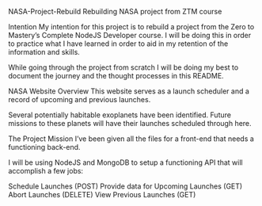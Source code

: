 NASA-Project-Rebuild
Rebuilding NASA project from ZTM course

Intention
My intention for this project is to rebuild a project from the Zero to Mastery’s Complete NodeJS Developer course. I will be doing this in order to practice what I have learned in order to aid in my retention of the information and skills.

While going through the project from scratch I will be doing my best to document the journey and the thought processes in this README.

NASA Website Overview
This website serves as a launch scheduler and a record of upcoming and previous launches.

Several potentially habitable exoplanets have been identified. Future missions to these planets will have their launches scheduled through here.

The Project Mission
I’ve been given all the files for a front-end that needs a functioning back-end.

I will be using NodeJS and MongoDB to setup a functioning API that will accomplish a few jobs:

Schedule Launches (POST)
Provide data for Upcoming Launches (GET)
Abort Launches (DELETE)
View Previous Launches (GET)
